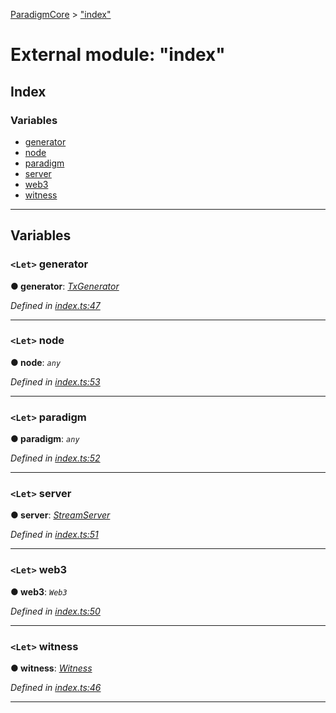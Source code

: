 [ParadigmCore](../README.md) > ["index"](../modules/_index_.md)

# External module: "index"

## Index

### Variables

* [generator](_index_.md#generator)
* [node](_index_.md#node)
* [paradigm](_index_.md#paradigm)
* [server](_index_.md#server)
* [web3](_index_.md#web3)
* [witness](_index_.md#witness)

---

## Variables

<a id="generator"></a>

### `<Let>` generator

**● generator**: *[TxGenerator](../classes/_core_util_txgenerator_.txgenerator.md)*

*Defined in [index.ts:47](https://github.com/paradigmfoundation/paradigmcore/blob/80c3bb7/src/index.ts#L47)*

___
<a id="node"></a>

### `<Let>` node

**● node**: *`any`*

*Defined in [index.ts:53](https://github.com/paradigmfoundation/paradigmcore/blob/80c3bb7/src/index.ts#L53)*

___
<a id="paradigm"></a>

### `<Let>` paradigm

**● paradigm**: *`any`*

*Defined in [index.ts:52](https://github.com/paradigmfoundation/paradigmcore/blob/80c3bb7/src/index.ts#L52)*

___
<a id="server"></a>

### `<Let>` server

**● server**: *[StreamServer](../classes/_api_stream_streamserver_.streamserver.md)*

*Defined in [index.ts:51](https://github.com/paradigmfoundation/paradigmcore/blob/80c3bb7/src/index.ts#L51)*

___
<a id="web3"></a>

### `<Let>` web3

**● web3**: *`Web3`*

*Defined in [index.ts:50](https://github.com/paradigmfoundation/paradigmcore/blob/80c3bb7/src/index.ts#L50)*

___
<a id="witness"></a>

### `<Let>` witness

**● witness**: *[Witness](../classes/_witness_witness_.witness.md)*

*Defined in [index.ts:46](https://github.com/paradigmfoundation/paradigmcore/blob/80c3bb7/src/index.ts#L46)*

___

